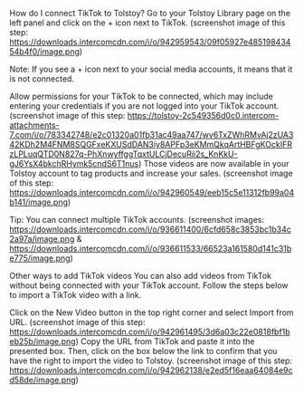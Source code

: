 How do I connect TikTok to Tolstoy?
Go to your Tolstoy Library page on the left panel and click on the + icon next to TikTok. (screenshot image of this step: https://downloads.intercomcdn.com/i/o/942959543/09f05927e48519843454b4f0/image.png)

Note: If you see a + icon next to your social media accounts, it means that it is not connected.

Allow permissions for your TikTok to be connected, which may include entering your credentials if you are not logged into your TikTok account. (screenshot image of this step: https://tolstoy-2c549356d0c0.intercom-attachments-7.com/i/o/783342748/e2c01320a01fb31ac49aa747/wv6TxZWhRMvAj2zUA342KDh2M4FNM8SQGFxeKXUSdDAN3iy8APFp3eKMmQkqArtHBFgKOckIFRzLPLuqQTD0N827q-PhXnwyffggTqxtULCjDecuRii2s_KnKkU-gJ6YsX4bkchRHymk5cndS6T1nus)
Those videos are now available in your Tolstoy account to tag products and increase your sales. (screenshot image of this step: https://downloads.intercomcdn.com/i/o/942960549/eeb15c5e11312fb99a04b141/image.png)

Tip: You can connect multiple TikTok accounts. (screenshot images: https://downloads.intercomcdn.com/i/o/936611400/6cfd658c3853bc1b34c2a97a/image.png & https://downloads.intercomcdn.com/i/o/936611533/66523a161580d141c31be775/image.png)


Other ways to add TikTok videos
You can also add videos from TikTok without being connected with your TikTok account. Follow the steps below to import a TikTok video with a link.


Click on the New Video button in the top right corner and select Import from URL. (screenshot image of this step: https://downloads.intercomcdn.com/i/o/942961495/3d6a03c22e0818fbf1beb25b/image.png)
Copy the URL from TikTok and paste it into the presented box. Then, click on the box below the link to confirm that you have the right to import the video to Tolstoy. (screenshot image of this step: https://downloads.intercomcdn.com/i/o/942962138/e2ed5f16eaa64084e9cd58de/image.png)